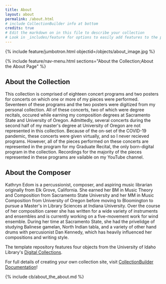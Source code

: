 ```yaml
---
title: About
layout: about
permalink: /about.html
# include CollectionBuilder info at bottom
credits: true
# Edit the markdown on in this file to describe your collection
# Look in _includes/feature for options to easily add features to the page
---
```


{% include feature/jumbotron.html objectid=/objects/about_image.jpg %}

{% include feature/nav-menu.html sections="About the Collection;About the About Page" %}

## About the Collection

This collection is comprised of eighteen concert programs and two posters for concerts on which one or more of my pieces were performed.  Seventeen of these programs and the two posters were digitized from my personal collection.  All of these concerts, two of which were degree recitals, occured while earning my composition degrees at Sacramento State and University of Oregon.  Admittedly, several concerts during the second half of my master's degree at University of Oregon are not represented in this collection.  Because of the on-set of the COVID-19 pandemic, these concerts were given virtually, and so I never recieved programs.  However, all of the pieces performed on these concerts are represented in the program for my Graduate Recital, the only born-digital program in the collection.  Recordings for the majority of the pieces represented in these programs are vailable on my YouTube channel.

## About the Composer

Kathryn Edom is a percussionist, composer, and aspiring music librarian originally from Elk Grove, California.  She earned her BM in Music Theory and Composition from Sacramento State University and her MM in Music Composition from University of Oregon before moving to Bloomington to pursue a Master's in Library Sciences at Indiana University.  Over the course of her composition career she has written for a wide variety of instruments and ensembles and is currently working on a five-movement work for wind ensemble.  During her time at Sacramento State, she had the privelidge of studying Balinese gamelan, North Indian tabla, and a variety of other hand drums with percusionist Dan Kennedy, which has heavily influenced her compositions and writing style.

The template repository features four objects from the University of Idaho Library's [Digital Collections](https://www.lib.uidaho.edu/digital). 

For full details of creating your own collection site, visit [CollectionBuilder Documentation](https://collectionbuilder.github.io/cb-docs/)!

<!-- IMPORTANT!!! DELETE this comment and the include below when you are finished editing this page for your collection. The include below introduces about page features. They will show up on your collection's about page until you delete it.  -->
{% include cb/about_the_about.md %} 
